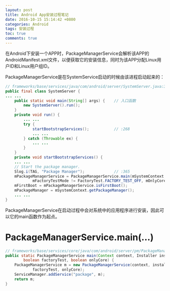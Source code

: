 ```yaml
---
layout: post
title: Android App安装过程笔记
date: 2016-10-15 15:14:42 +0800
categories: Android
tags: 安装过程
toc: true
comments: true
---
```

在Android下安装一个APP时，PackageManagerService会解析该APP的AndroidManifest.xml文件，以便获取它的安装信息，同时为该APP分配Linux用户ID和Linux用户组ID。

PackageManagerService是在SystemService启动的时候由该进程启动起来的：
<!-- more -->
``` java
// frameworks/base/services/java/com/android/server/SystemServer.java:366
public final class SystemServer {
... ...
    public static void main(String[] args) {    // 入口函数
        new SystemServer().run();
    }
    private void run() {
        ... ... 
        try { 
            startBootstrapServices();           // :268
            ... ...
        } catch (Throwable ex) {
            ... ...
        }
    }
    private void startBootstrapServices() {
    ... ...
    // Start the package manager.
    Slog.i(TAG, "Package Manager");             // :365
    mPackageManagerService = PackageManagerService.main(mSystemContext, installer,
            mFactoryTestMode != FactoryTest.FACTORY_TEST_OFF, mOnlyCore);
    mFirstBoot = mPackageManagerService.isFirstBoot();
    mPackageManager = mSystemContext.getPackageManager();
    ... ...
} 
```
PackageManagerService在启动过程中会对系统中的应用程序进行安装，因此可以它的main函数作为起点。
# PackageManagerService.main(...)
``` java
// frameworks/base/services/core/java/com/android/server/pm/PackageManagerService.java:1765
public static PackageManagerService main(Context context, Installer installer,
        boolean factoryTest, boolean onlyCore) {
    PackageManagerService m = new PackageManagerService(context, installer,
            factoryTest, onlyCore);
    ServiceManager.addService("package", m);
    return m;
}
```

